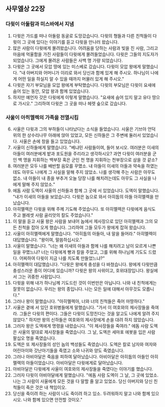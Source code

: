 ## 사무엘상 22장

### 다윗이 아둘람과 미스바에서 지냄
1. 다윗은 가드를 떠나 아둘람 동굴로 도망갔습니다. 다윗의 형들과 다른 친척들이 다윗이 그 곳에 있다는 이야기를 듣고 다윗을 만나러 왔습니다.
2. 많은 사람이 다윗에게 몰려왔습니다. 어려움을 당하는 사람과 빚을 진 사람, 그리고 마음에 억울함을 가진 사람들이 다윗에게 몰려들었습니다. 다윗은 그들의 지도자가 되었습니다. 그에게 몰려온 사람들은 사백 명 가량 되었습니다.
3. 다윗은 그 곳에서 모압 땅에 있는 미스베로 갔습니다. 다윗이 모압 왕에게 말했습니다. "내 아버지와 어머니가 이리로 와서 당신과 함께 있게 해 주시오. 하나님이 나에게 어떤 일을 하실지 알 수 있을 때까지 머물러 있게 해 주시오."
4. 다윗은 자기 부모님을 모압 왕에게 부탁했습니다. 다윗의 부모님은 다윗이 요새에 숨어 있는 동안, 모압 왕과 함께 있었습니다.
5. 하지만 예언자 갓은 다윗에게 이렇게 말했습니다. "요새에 숨어 있지 말고 유다 땅으로 가시오." 그리하여 다윗은 그 곳을 떠나 헤렛 숲으로 갔습니다.
### 사울이 아히멜렉의 가족을 전멸시킴
6. 사울은 다윗과 그의 부하들이 나타났다는 소식을 들었습니다. 사울은 기브아 언덕 위의 한 상수리나무 아래에 앉아 있었고, 모든 신하들은 그 주변에 둘러서 있었습니다. 사울은 손에 창을 들고 있었습니다.
7. 사울이 신하들에게 말했습니다. "베냐민 사람들이여, 들어 보시오. 여러분은 이새의 아들이 여러분에게 밭과 포도원을 주리라고 생각하시오? 과연 다윗이 여러분을 군인 백 명을 지휘하는 백부장 혹은 군인 천 명을 지휘하는 천부장으로 삼을 것 같소?
8. 여러분은 모두 나를 배반할 음모를 꾸몄소. 내 아들이 이새의 아들과 약속을 하였는데도 아무도 나에게 그 사실을 말해 주지 않았소. 나를 생각해 주는 사람은 아무도 없소. 내 아들이 내 종을 부추겨 오늘 당장 나를 해치려는데도 아무도 그 사실을 나에게 말해 주지 않았소."
9. 에돔 사람 도엑이 사울의 신하들과 함께 그 곳에 서 있었습니다. 도엑이 말했습니다. "내가 이새의 아들을 보았습니다. 다윗은 놉으로 와서 아히둡의 아들 아히멜렉을 만났습니다.
10. 아히멜렉은 다윗을 위해 주께 기도해 주었습니다. 또 아히멜렉은 다윗에게 음식도 주고 블레셋 사람 골리앗의 칼도 주었습니다."
11. 이 말을 듣고 사울 왕은 사람을 보내어 놉에서 제사장으로 있던 아히멜렉과 그의 모든 친척을 잡아 오게 했습니다. 그리하여 그들 모두가 왕에게 잡혀 왔습니다.
12. 사울이 아히멜렉에게 말했습니다. "아히둡의 아들아, 내 말을 들어라." 아히멜렉이 대답했습니다. "왕이여, 말씀하십시오."
13. 사울이 말했습니다. "너는 왜 이새의 아들과 함께 나를 해치려고 남이 모르게 나쁜 일을 꾸몄느냐? 너는 다윗에게 빵과 칼을 주었고, 그를 위해 하나님께 기도도 드렸다. 어찌하여 다윗이 지금 나를 치도록 만들었느냐?"
14. 아히멜렉이 대답했습니다. "다윗은 왕에게 충성을 다 바쳤습니다. 왕에게 다윗만큼 충성스러운 종이 어디에 있습니까? 다윗은 왕의 사위이고, 호위대장입니다. 왕실에서 그는 귀중한 사람입니다.
15. 다윗을 위해 내가 하나님께 기도드린 것이 이번만은 아닙니다. 나와 내 친척에게는 잘못이 없습니다. 우리는 왕의 종입니다. 나는 모든 일에 대해서 아무것도 모릅니다."
16. 그러나 왕이 말했습니다. "아히멜렉아, 너와 너의 친척들은 죽어 마땅하다."
17. 사울은 곁에 서 있던 호위병들에게 말했습니다. "가서 이 여호와의 제사장들을 죽여라. 그들은 다윗의 편이다. 그들은 다윗이 도망친다는 것을 알고도 나에게 알려 주지 않았다." 하지만 왕의 신하들은 여호와의 제사장에게 손을 대려 하지 않았습니다.
18. 그러자 왕은 도엑에게 명령을 내렸습니다. "이 제사장들을 죽여라." 에돔 사람 도엑은 사울의 말대로 제사장들을 죽였습니다. 그 날, 도엑은 세마포 에봇을 입은 사람 팔십오 명을 죽였습니다.
19. 도엑은 또 제사장들의 성인 놉의 백성들도 죽였습니다. 도엑은 칼로 남자와 여자와 어린아이와 갓난아기들을 죽였고 소와 나귀와 양도 죽였습니다.
20. 그러나 아비아달은 죽음을 피하여 달아났습니다. 아비아달은 아히둡의 아들인 아히멜렉의 아들이었습니다. 아비아달은 다윗에게로 달아났습니다.
21. 아비아달은 다윗에게 사울이 여호와의 제사장들을 죽였다는 이야기를 했습니다.
22. 그러자 다윗이 아비아달에게 말했습니다. "에돔 사람 도엑이 그 날, 그 곳에 있었소. 나는 그 사람이 사울에게 모든 것을 다 말할 줄 알고 있었소. 당신 아버지와 당신 친척들이 죽은 것은 내 책임이오.
23. 당신을 죽이려 하는 사람이 나도 죽이려 하고 있소. 두려워하지 말고 나와 함께 있으시오. 나와 함께 있으면 안전할 것이오."